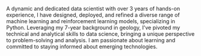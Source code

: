 
A dynamic and dedicated data scientist 
with over 3 years of hands-on experience, 
I have designed, deployed, and refined a 
diverse range of machine learning and 
reinforcement learning models, specializing 
in Python. Leveraging my 7-year 
background in geology, I've pivoted my 
technical and analytical skills to data 
science, bringing a unique perspective to 
problem-solving and analysis. I am passionate 
about learning and committed to staying 
informed about emerging technologies.
